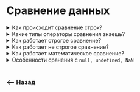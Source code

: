 # Сравнение данных

<details>
<summary> Как происходит сравнение строк?</summary>

![illustration](https://raw.githubusercontent.com/webster6667/documentation/master/documentation-data/illustrations/dd-up.svg)

🎯 Посимвольно  
🎯 Величина каждого символа это порядковый номер в алфавите      
🎯 Сравнение происходит с учетом регистра  
&emsp;&emsp; 👆 Верхний регистр больше такой же буквы в нижнем

<details>
<summary> <sup>⭐</sup>❓ Что вернет <code>'А' > 'а'</code></summary>

---

`true` верхний регистр больше нижнего

---

</details>

<details>
<summary> <sup>⭐</sup>❓ Как отработает сравнение <code>'Коты' > 'Коды'</code></summary>

---

Как только посимвольное сравнение доходит до не одинаковых символов, происходит их сравнение, и возвращается результат

---

</details>

<details>
<summary> <sup>⭐</sup>❓ Когда может пригодится сравнение строк?</summary>

---

При сортировке в алфавитном порядке

---

</details>

![illustration](https://raw.githubusercontent.com/webster6667/documentation/master/documentation-data/illustrations/dd-down.svg)

</details>

<details>
<summary> Какие типы операторы сравнения знаешь?</summary>

![illustration](https://raw.githubusercontent.com/webster6667/documentation/master/documentation-data/illustrations/dd-up.svg)

🎯 Строгое      
🎯 Не строгое      
🎯 Математическое      


![illustration](https://raw.githubusercontent.com/webster6667/documentation/master/documentation-data/illustrations/dd-down.svg)

</details>

<details>
<summary> Как работает строгое сравнение?</summary>

![illustration](https://raw.githubusercontent.com/webster6667/documentation/master/documentation-data/illustrations/dd-up.svg)

🎯 Сначала сравнивает типы 
&emsp;&emsp; 👆 Если разные - возвращает `false`   
🎯 Если одинаковые, убеждается что данные одинаковые    
  
<details>
<summary> <sup>⭐</sup>❓ Что вернет <code>5 === '5'</code></summary>

---

`false` - разный тип

---

</details>

![illustration](https://raw.githubusercontent.com/webster6667/documentation/master/documentation-data/illustrations/dd-down.svg)

</details>

<details>
<summary> Как работает не строгое сравнение?</summary>

![illustration](https://raw.githubusercontent.com/webster6667/documentation/master/documentation-data/illustrations/dd-up.svg)

🎯 Не сравнивает типы данных  
🎯 Пытается преобразовать строку в число если это возможно

<details>
<summary> <sup>⭐</sup>❓ К чему приобразуется <code>undefined</code> при не строгом сравнении?</summary>

---

Остаеться `undefined`

---

</details>    

<details>
<summary> <sup>⭐</sup>❓  К чему приобразуется <code>null</code> при не строгом сравнении?</summary>

---

Остается `null`

---

</details>

<details>
<summary> <sup>⭐</sup>❓ Что вернет сравнение <code>null == 0</code>?</summary>

---

`false`, так как при не строгом преобразовании `null` не преобразуется к `0`      

---

</details>

<details>
<summary> <sup>⭐</sup>❓ Что вернет сравнение <code>undefined == undefined</code>?</summary>

---

`true`  

---

</details>

![illustration](https://raw.githubusercontent.com/webster6667/documentation/master/documentation-data/illustrations/dd-down.svg)

</details>

<details>
<summary> Как работает математическое сравнение?</summary>

![illustration](https://raw.githubusercontent.com/webster6667/documentation/master/documentation-data/illustrations/dd-up.svg)

🎯 Пытается преобразовать данные к числу  
&emsp;&emsp; 👆 Даже `null` и `undefined`   
  
<details>
<summary> <sup>⭐</sup>❓ К чему будет преобразован <code>undefined</code> при математическом сравнении?</summary>

---

к `NaN`

---

</details>  

<details>
<summary> <sup>⭐</sup>❓ К чему будет преобразован <code>null</code> при математическом сравнении?</summary>

---

к `0`

---

</details>

<details>
<summary> <sup>⭐</sup>❓ Что вернет <code>0 >= null</code></summary>

---

`true`, так как `null` преобразуется к `0`, а `0` == `0`

---

</details>

<details>
<summary> <sup>⭐</sup>❓ Что вернет <code>undefined >= 1</code></summary>

---

`false`, `undefined` преобразуеться к `NaN`, а любое сравнение с `NaN` равно `false`

---

</details>

![illustration](https://raw.githubusercontent.com/webster6667/documentation/master/documentation-data/illustrations/dd-down.svg)

</details>

<details>
<summary> Особенности сранения с <code>null, undefined, NaN</code></summary>

![illustration](https://raw.githubusercontent.com/webster6667/documentation/master/documentation-data/illustrations/dd-up.svg)

<details>
<summary> <sup>⭐</sup>❓ В чем особенность сравнения с <code>NaN</code></summary>

---

всегда вернет `NaN`, даже при сравнении с самим собой

---

</details>

<details>
<summary> <sup>⭐</sup>❓ Что вернет <code>undefined >= undefined</code>?</summary>

---

`false`, так как математическое сравнение преобразует все к числу, получаем `NaN`, а `NaN` не равно даже самому себе

---

</details>

<details>
<summary> <sup>⭐</sup>❓ В каких случаях сравнение с <code>undefined</code> вернет <code>true</code>?</summary>

---

🎯 `undefined == undefined`         
🎯 `undefined === undefined`

---

</details>

<details>
<summary> <sup>⭐</sup>❓ В каких случаях <code>null</code> преобразуется к <code>0</code>?</summary>

---

Только при математических сравнениях

---

</details>

![illustration](https://raw.githubusercontent.com/webster6667/documentation/master/documentation-data/illustrations/dd-down.svg)

</details>

<br>

### ⟵ **<a href="../../readme.md">Назад</a>**